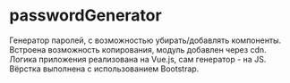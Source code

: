 # passwordGenerator
Генератор паролей, с возможностью убирать/добавлять компоненты. Встроена возможность копирования, модуль добавлен через cdn. Логика приложения реализована на Vue.js, сам генератор - на JS. Вёрстка выполнена с использованием Bootstrap. 

